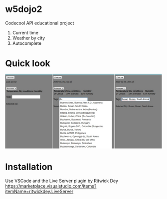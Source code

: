 # w5dojo2
Codecool API educational project

1. Current time
2. Weather by city
3. Autocomplete

# Quick look

![alt text](screenshot.jpg?raw=true)

# Installation

Use VSCode and the Live Server plugin by Ritwick Dey  https://marketplace.visualstudio.com/items?itemName=ritwickdey.LiveServer
